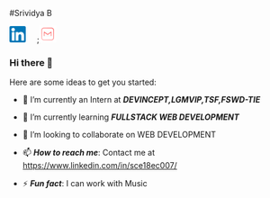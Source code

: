 #Srividya B


[![linkedin](https://github.com/srividya-03/srividya-03/blob/main/Linkedin.png)](https://www.linkedin.com/in/sce18ec007/)&nbsp;&nbsp;&nbsp;&nbsp;
;[![mail](https://github.com/srividya-03/srividya-03/blob/main/mail.png)](mailto:srividyab0414@gmail.com)

### Hi there 👋


Here are some ideas to get you started:

- 🔭 I’m currently an Intern at  ***DEVINCEPT,LGMVIP,TSF,FSWD-TIE*** 

- 🌱 I’m currently learning  ***FULLSTACK WEB DEVELOPMENT***

- 👯 I’m looking to collaborate on WEB DEVELOPMENT

- 📫 ***How to reach me***: Contact me at https://www.linkedin.com/in/sce18ec007/

- ⚡ ***Fun fact***: I can work with Music
